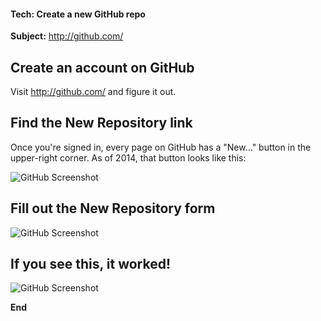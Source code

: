 #### Tech: Create a new GitHub repo

**Subject:** http://github.com/



## Create an account on GitHub

Visit http://github.com/ and figure it out.



## Find the New Repository link

Once you're signed in, every page on GitHub has a "New..." button in the upper-right corner. As of 2014, that button looks like this:

![GitHub Screenshot](https://s3.amazonaws.com/machine-shop/Screen+Shot+2014-07-11+at+2.39.44+PM.png)



## Fill out the New Repository form

![GitHub Screenshot](https://s3.amazonaws.com/machine-shop/Screen+Shot+2014-07-11+at+3.03.40+PM.png)



## If you see this, it worked!

![GitHub Screenshot](https://s3.amazonaws.com/machine-shop/Screen+Shot+2014-07-11+at+3.08.16+PM.png)

**End**
